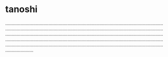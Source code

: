 # tanoshi
..................................................................................................................................................................................................................................................................................................................................................................................................................................................................................................................................................................................................................................................................